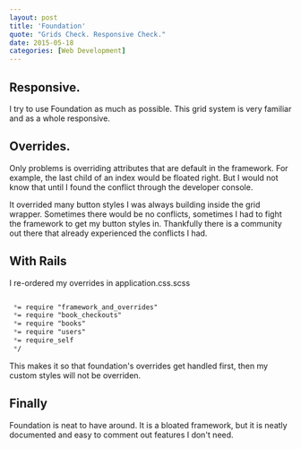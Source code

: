 ```yaml
---
layout: post
title: 'Foundation'
quote: "Grids Check. Responsive Check."
date: 2015-05-18
categories: [Web Development]
---
```


## Responsive.

I try to use Foundation as much as possible. This grid system is very familiar and as a whole responsive.

## Overrides.
Only problems is overriding attributes that are default in the framework.
For example, the last child of an index would be floated right. But I would not know that until I found the conflict through the developer console.

  It overrided many button styles I was always building inside the grid wrapper. Sometimes there would be no conflicts, sometimes I had to fight the framework to get my button styles in. Thankfully there is a community out there that already experienced the conflicts I had.

## With Rails
I re-ordered my overrides in application.css.scss

```scss

 *= require "framework_and_overrides"
 *= require "book_checkouts"
 *= require "books"
 *= require "users"
 *= require_self
 */
```
This makes it so that foundation's overrides get handled first, then my custom styles will not be overriden.

## Finally
Foundation is neat to have around. It is a bloated framework, but it is neatly documented and easy to comment out features I don't need.









